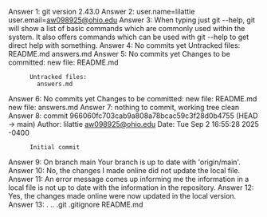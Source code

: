 Answer 1: git version 2.43.0
Answer 2: user.name=lilattie
          user.email=aw098925@ohio.edu
Answer 3: When typing just git --help, git will show a list of basic commands which are commonly used within the system. It also offers commands which can be used with git --help to get direct help with something.
Answer 4: No commits yet
          Untracked files:
          README.md
          answers.md
Answer 5: No commits yet
          Changes to be committed:
            new file: README.md

          Untracked files:
            answers.md
Answer 6: No commits yet
          Changes to be committed:
            new file:   README.md
            new file:   answers.md
Answer 7: nothing to commit, working tree clean
Answer 8: commit 966060fc703cab9a808a78bcac59c3f28d0b4755 (HEAD -> main)
          Author: lilattie <aw098925@ohio.edu>
          Date: Tue Sep 2 16:55:28 2025 -0400

          Initial commit
Answer 9: On branch main
          Your branch is up to date with 'origin/main'.
Answer 10: No, the changes I made online did not update the local file.
Answer 11: An error message comes up informing me the information in a local file is not up to date with the information in the repository.
Answer 12: Yes, the changes made online were now updated in the local version.
Answer 13: .  ..  .git  .gitignore  README.md

